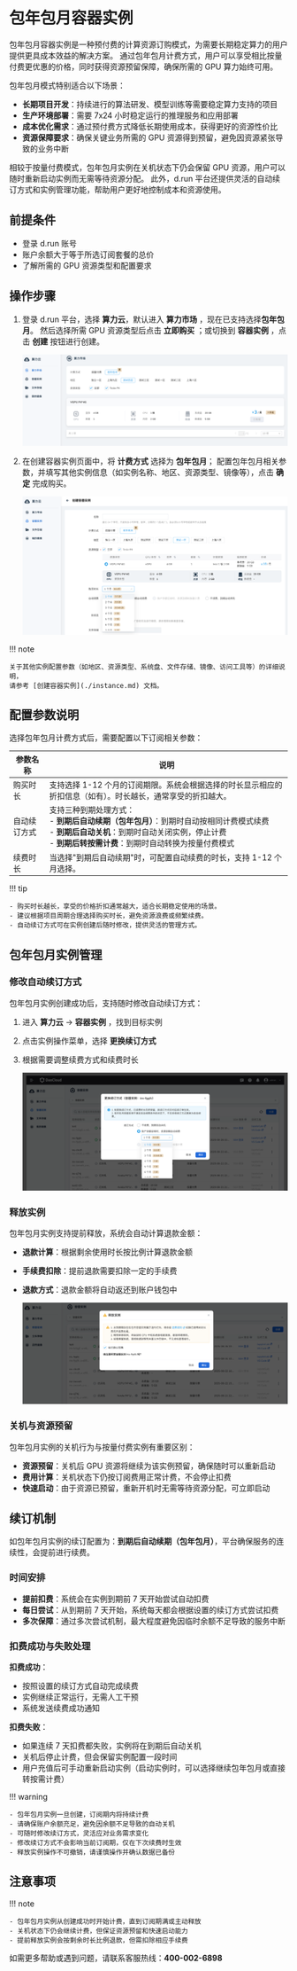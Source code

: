 # 包年包月容器实例

包年包月容器实例是一种预付费的计算资源订购模式，为需要长期稳定算力的用户提供更具成本效益的解决方案。
通过包年包月计费方式，用户可以享受相比按量付费更优惠的价格，同时获得资源预留保障，确保所需的 GPU 算力始终可用。

包年包月模式特别适合以下场景：

- **长期项目开发**：持续进行的算法研发、模型训练等需要稳定算力支持的项目
- **生产环境部署**：需要 7x24 小时稳定运行的推理服务和应用部署
- **成本优化需求**：通过预付费方式降低长期使用成本，获得更好的资源性价比
- **资源保障要求**：确保关键业务所需的 GPU 资源得到预留，避免因资源紧张导致的业务中断

相较于按量付费模式，包年包月实例在关机状态下仍会保留 GPU 资源，用户可以随时重新启动实例而无需等待资源分配。
此外，d.run 平台还提供灵活的自动续订方式和实例管理功能，帮助用户更好地控制成本和资源使用。

## 前提条件

- 登录 d.run 账号
- 账户余额大于等于所选订阅套餐的总价
- 了解所需的 GPU 资源类型和配置要求

## 操作步骤

1. 登录 d.run 平台，选择 **算力云**，默认进入 **算力市场** ，现在已支持选择**包年包月**。
    然后选择所需 GPU 资源类型后点击 **立即购买** ；或切换到 **容器实例** ，点击 **创建** 按钮进行创建。

   ![算力市场选择](images/pay-as-go-01.png)

2. 在创建容器实例页面中，将 **计费方式** 选择为 **包年包月**；
    配置包年包月相关参数，并填写其他实例信息（如实例名称、地区、资源类型、镜像等），点击 **确定** 完成购买。

   ![选择包年包月计费](images/create2.png)

!!! note

    关于其他实例配置参数（如地区、资源类型、系统盘、文件存储、镜像、访问工具等）的详细说明，
    请参考 [创建容器实例](./instance.md) 文档。

## 配置参数说明

选择包年包月计费方式后，需要配置以下订阅相关参数：

| 参数名称     | 说明                                                                                                                                                                                                      |
| ------------ | --------------------------------------------------------------------------------------------------------------------------------------------------------------------------------------------------------- |
| 购买时长     | 支持选择 1-12 个月的订阅期限。系统会根据选择的时长显示相应的折扣信息（如有）。时长越长，通常享受的折扣越大。                                                                                              |
| 自动续订方式 | 支持三种到期处理方式：<br/>- **到期后自动续期（包年包月）**：到期时自动按相同计费模式续费<br/>- **到期后自动关机**：到期时自动关闭实例，停止计费<br/>- **到期后转按需计费**：到期时自动转换为按量付费模式 |
| 续费时长     | 当选择"到期后自动续期"时，可配置自动续费的时长，支持 1-12 个月选择。                                                                                                                                      |

!!! tip

    - 购买时长越长，享受的价格折扣通常越大，适合长期稳定使用的场景。
    - 建议根据项目周期合理选择购买时长，避免资源浪费或频繁续费。
    - 自动续订方式可在实例创建后随时修改，提供灵活的管理方式。

## 包年包月实例管理

### 修改自动续订方式

包年包月实例创建成功后，支持随时修改自动续订方式：

1. 进入 **算力云** -> **容器实例** ，找到目标实例
2. 点击实例操作菜单，选择 **更换续订方式**
3. 根据需要调整续费方式和续费时长

    ![修改续订方式](images/pay-as-go-02.png)

### 释放实例

包年包月实例支持提前释放，系统会自动计算退款金额：

- **退款计算**：根据剩余使用时长按比例计算退款金额
- **手续费扣除**：提前退款需要扣除一定的手续费
- **退款方式**：退款金额将自动返还到账户钱包中

   ![释放实例退款](images/deletepod1.png)

### 关机与资源预留

包年包月实例的关机行为与按量付费实例有重要区别：

- **资源预留**：关机后 GPU 资源将继续为该实例预留，确保随时可以重新启动
- **费用计算**：关机状态下仍按订阅费用正常计费，不会停止扣费
- **快速启动**：由于资源已预留，重新开机时无需等待资源分配，可立即启动

## 续订机制

如包年包月实例的续订配置为：**到期后自动续期（包年包月）**，平台确保服务的连续性，会提前进行续费。

### 时间安排

- **提前扣费**：系统会在实例到期前 7 天开始尝试自动扣费
- **每日尝试**：从到期前 7 天开始，系统每天都会根据设置的续订方式尝试扣费
- **多次保障**：通过多次尝试机制，最大程度避免因临时余额不足导致的服务中断

### 扣费成功与失败处理

**扣费成功**：

- 按照设置的续订方式自动完成续费
- 实例继续正常运行，无需人工干预
- 系统发送续费成功通知

**扣费失败**：

- 如果连续 7 天扣费都失败，实例将在到期后自动关机
- 关机后停止计费，但会保留实例配置一段时间
- 用户充值后可手动重新启动实例（启动实例时，可以选择继续包年包月或直接转按需计费）

!!! warning

    - 包年包月实例一旦创建，订阅期内将持续计费
    - 请确保账户余额充足，避免因余额不足导致的自动关机
    - 可随时修改续订方式，灵活应对业务需求变化
    - 修改续订方式不会影响当前订阅期，仅在下次续费时生效
    - 释放实例操作不可撤销，请谨慎操作并确认数据已备份

## 注意事项

!!! note

    - 包年包月实例从创建成功时开始计费，直到订阅期满或主动释放
    - 关机状态下仍会继续计费，但保证资源预留和快速启动能力
    - 提前释放实例会按剩余时长比例退款，但需扣除相应手续费

如需更多帮助或遇到问题，请联系客服热线：**400-002-6898**
